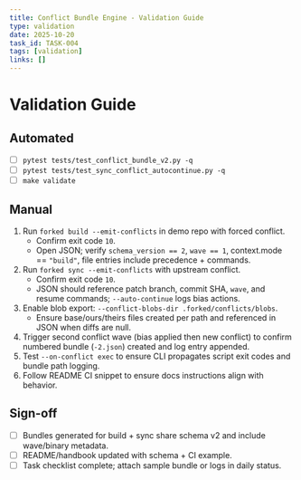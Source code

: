 ```yaml
---
title: Conflict Bundle Engine - Validation Guide
type: validation
date: 2025-10-20
task_id: TASK-004
tags: [validation]
links: []
---
```


# Validation Guide

## Automated
- [ ] `pytest tests/test_conflict_bundle_v2.py -q`
- [ ] `pytest tests/test_sync_conflict_autocontinue.py -q`
- [ ] `make validate`

## Manual
1. Run `forked build --emit-conflicts` in demo repo with forced conflict.
   - Confirm exit code `10`.
   - Open JSON; verify `schema_version == 2`, `wave == 1`, context.mode == `"build"`, file entries include precedence + commands.
2. Run `forked sync --emit-conflicts` with upstream conflict.
   - Confirm exit code `10`.
   - JSON should reference patch branch, commit SHA, `wave`, and resume commands; `--auto-continue` logs bias actions.
3. Enable blob export: `--conflict-blobs-dir .forked/conflicts/blobs`.
   - Ensure base/ours/theirs files created per path and referenced in JSON when diffs are null.
4. Trigger second conflict wave (bias applied then new conflict) to confirm numbered bundle (`-2.json`) created and log entry appended.
5. Test `--on-conflict exec` to ensure CLI propagates script exit codes and bundle path logging.
6. Follow README CI snippet to ensure docs instructions align with behavior.

## Sign-off
- [ ] Bundles generated for build + sync share schema v2 and include wave/binary metadata.
- [ ] README/handbook updated with schema + CI example.
- [ ] Task checklist complete; attach sample bundle or logs in daily status.
